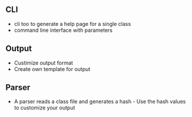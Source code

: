 ## CLI

* cli too to generate a help page for a single class
* command line interface with parameters

## Output

* Custimize output format
* Create own template for output

## Parser

* A parser reads a class file and generates a hash - Use the hash values to customize your output
